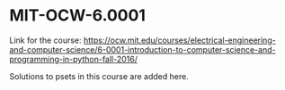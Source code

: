 # MIT-OCW-6.0001
Link for the course:
https://ocw.mit.edu/courses/electrical-engineering-and-computer-science/6-0001-introduction-to-computer-science-and-programming-in-python-fall-2016/

Solutions to psets in this course are added here.
